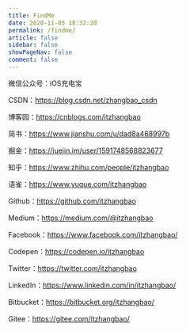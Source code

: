 ```yaml
---
title: FindMe
date: 2020-11-05 18:32:28
permalink: /findme/
article: false
sidebar: false
showPageNav: false
comment: false
---
```


微信公众号：iOS充电宝

CSDN：https://blog.csdn.net/zhangbao_csdn

博客园：https://cnblogs.com/itzhangbao

简书：https://www.jianshu.com/u/dad8a468997b

掘金：https://juejin.im/user/1591748568823677

知乎：https://www.zhihu.com/people/itzhangbao

语雀：https://www.yuque.com/itzhangbao

Github：https://github.com/itzhangbao

Medium：https://medium.com/@itzhangbao

Facebook：https://www.facebook.com/itzhangbao/

Codepen：https://codepen.io/itzhangbao

Twitter：https://twitter.com/itzhangbao

LinkedIn：https://www.linkedin.com/in/itzhangbao/

Bitbucket：https://bitbucket.org/itzhangbao/

Gitee：https://gitee.com/itzhangbao/
